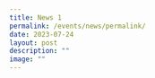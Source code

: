 ```yaml
---
title: News 1
permalink: /events/news/permalink/
date: 2023-07-24
layout: post
description: ""
image: ""
---
```

